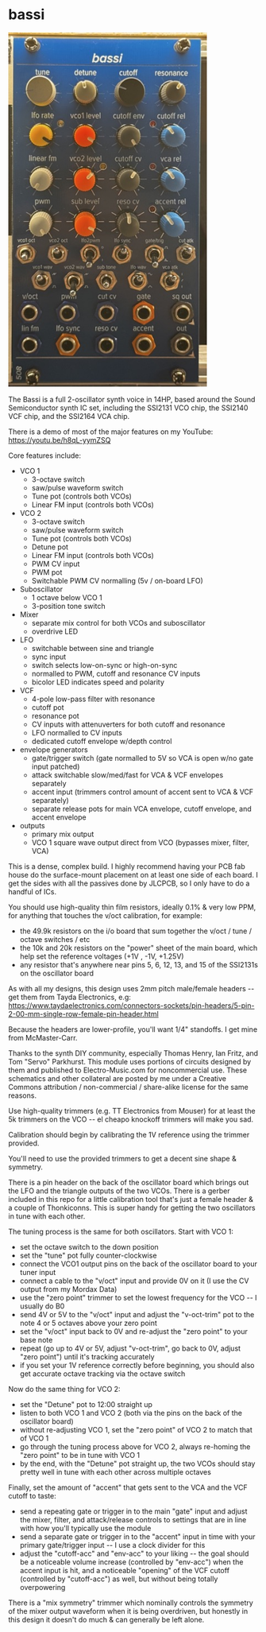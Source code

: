 # bassi

<img src="bassi.jpeg" width=400>

The Bassi is a full 2-oscillator synth voice in 14HP, based around the Sound Semiconductor synth IC set, including the SSI2131 VCO chip, the SSI2140 VCF chip, and the SSI2164 VCA chip.

There is a demo of most of the major features on my YouTube: https://youtu.be/h8qL-yymZSQ

Core features include:

- VCO 1
  - 3-octave switch
  - saw/pulse waveform switch
  - Tune pot (controls both VCOs)
  - Linear FM input (controls both VCOs)
- VCO 2
  - 3-octave switch
  - saw/pulse waveform switch
  - Tune pot (controls both VCOs)
  - Detune pot
  - Linear FM input (controls both VCOs)
  - PWM CV input
  - PWM pot
  - Switchable PWM CV normalling (5v / on-board LFO)
- Suboscillator
  - 1 octave below VCO 1
  - 3-position tone switch
- Mixer
  - separate mix control for both VCOs and suboscillator
  - overdrive LED
- LFO 
  - switchable between sine and triangle
  - sync input
  - switch selects low-on-sync or high-on-sync
  - normalled to PWM, cutoff and resonance CV inputs
  - bicolor LED indicates speed and polarity
- VCF
  - 4-pole low-pass filter with resonance
  - cutoff pot
  - resonance pot
  - CV inputs with attenuverters for both cutoff and resonance
  - LFO normalled to CV inputs
  - dedicated cutoff envelope w/depth control
- envelope generators
  - gate/trigger switch (gate normalled to 5V so VCA is open w/no gate input patched)
  - attack switchable slow/med/fast for VCA & VCF envelopes separately
  - accent input (trimmers control amount of accent sent to VCA & VCF separately)
  - separate release pots for main VCA envelope, cutoff envelope, and accent envelope
- outputs
  - primary mix output
  - VCO 1 square wave output direct from VCO (bypasses mixer, filter, VCA)

This is a dense, complex build. I highly recommend having your PCB fab house do the surface-mount placement on at least one side of each board. I get the sides with all the passives done by JLCPCB, so I only have to do a handful of ICs.

You should use high-quality thin film resistors, ideally 0.1% & very low PPM, for anything that touches the v/oct calibration, for example:

- the 49.9k resistors on the i/o board that sum together the v/oct / tune / octave switches / etc
- the 10k and 20k resistors on the "power" sheet of the main board, which help set the reference voltages (+1V , -1V, +1.25V)
- any resistor that's anywhere near pins 5, 6, 12, 13, and 15 of the SSI2131s on the oscillator board

As with all my designs, this design uses 2mm pitch male/female headers -- get them from Tayda Electronics, e.g: https://www.taydaelectronics.com/connectors-sockets/pin-headers/5-pin-2-00-mm-single-row-female-pin-header.html

Because the headers are lower-profile, you'll want 1/4" standoffs. I get mine from McMaster-Carr.

Thanks to the synth DIY community, especially Thomas Henry, Ian Fritz, and Tom "Servo" Parkhurst. This module uses portions of circuits designed by them and published to Electro-Music.com for noncommercial use. These schematics and other collateral are posted by me under a Creative Commons attribution / non-commercial / share-alike license for the same reasons.

Use high-quality trimmers (e.g. TT Electronics from Mouser) for at least the 5k trimmers on the VCO -- el cheapo knockoff trimmers will make you sad.

Calibration should begin by calibrating the 1V reference using the trimmer provided.

You'll need to use the provided trimmers to get a decent sine shape & symmetry. 

There is a pin header on the back of the oscillator board which brings out the LFO and the triangle outputs of the two VCOs. There is a gerber included in this repo for a little calibration tool that's just a female header & a couple of Thonkiconns. This is super handy for getting the two oscillators in tune with each other.

The tuning process is the same for both oscillators. Start with VCO 1:

- set the octave switch to the down position
- set the "tune" pot fully counter-clockwise
- connect the VCO1 output pins on the back of the oscillator board to your tuner input
- connect a cable to the "v/oct" input and provide 0V on it (I use the CV output from my Mordax Data)
- use the "zero point" trimmer to set the lowest frequency for the VCO -- I usually do B0
- send 4V or 5V to the "v/oct" input and adjust the "v-oct-trim" pot to the note 4 or 5 octaves above your zero point
- set the "v/oct" input back to 0V and re-adjust the "zero point" to your base note
- repeat (go up to 4V or 5V, adjust "v-oct-trim", go back to 0V, adjust "zero point") until it's tracking accurately
- if you set your 1V reference correctly before beginning, you should also get accurate octave tracking via the octave switch

Now do the same thing for VCO 2:

- set the "Detune" pot to 12:00 straight up
- listen to both VCO 1 and VCO 2 (both via the pins on the back of the oscillator board)
- without re-adjusting VCO 1, set the "zero point" of VCO 2 to match that of VCO 1
- go through the tuning process above for VCO 2, always re-homing the "zero point" to be in tune with VCO 1
- by the end, with the "Detune" pot straight up, the two VCOs should stay pretty well in tune with each other across multiple octaves

Finally, set the amount of "accent" that gets sent to the VCA and the VCF cutoff to taste:

- send a repeating gate or trigger in to the main "gate" input and adjust the mixer, filter, and attack/release controls to settings that are in line with how you'll typically use the module
- send a separate gate or trigger in to the "accent" input in time with your primary gate/trigger input -- I use a clock divider for this
- adjust the "cutoff-acc" and "env-acc" to your liking -- the goal should be a noticeable volume increase (controlled by "env-acc") when the accent input is hit, and a noticeable "opening" of the VCF cutoff (controlled by "cutoff-acc") as well, but without being totally overpowering

There is a "mix symmetry" trimmer which nominally controls the symmetry of the mixer output waveform when it is being overdriven, but honestly in this design it doesn't do much & can generally be left alone. 
